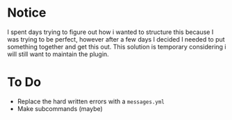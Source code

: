 # Notice
I spent days trying to figure out how i wanted to structure this because I was trying to be perfect, however after a few days I decided I needed to put something together and get this out. This solution is temporary considering i will still want to maintain the plugin.

# To Do
- Replace the hard written errors with a `messages.yml`
- Make subcommands (maybe)